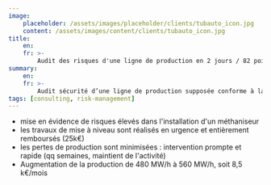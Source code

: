```yaml
---
image:
    placeholder: /assets/images/placeholder/clients/tubauto_icon.jpg
    content: /assets/images/content/clients/tubauto_icon.jpg
title:
    en: 
    fr: >-
        Audit des risques d'une ligne de production en 2 jours / 82 points traités"
summary:
    en: 
    fr: >-
        Audit sécurité d’une ligne de production supposée conforme à la Directive Machine et mise en évidence de 82 points d’écart ; proposition des solutions afférentes.
tags: [consulting, risk-management]
---
```

<ul>
    <li>mise en évidence de risques élevés dans l'installation d'un méthaniseur</li>
    <li>les travaux de mise à niveau sont réalisés en urgence et entièrement remboursés (25k€)</li>
    <li>les pertes de production sont minimisées : intervention prompte et rapide (qq semaines, maintient de l'activité)</li>
    <li>Augmentation de la production de 480 MW/h à 560 MW/h, soit 8,5 k€/mois</li>
</ul>
